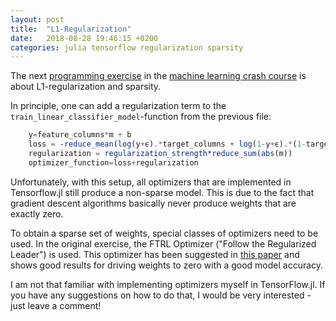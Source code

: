 ```yaml
---
layout: post
title:  "L1-Regularization"
date:   2018-08-28 19:46:15 +0200
categories: julia tensorflow regularization sparsity
---
```





The next [programming exercise](https://colab.research.google.com/notebooks/mlcc/sparsity_and_l1_regularization.ipynb?utm_source=mlcc&utm_campaign=colab-external&utm_medium=referral&utm_content=l1regularization-colab&hl=en) in the [machine learning crash course](https://developers.google.com/machine-learning/crash-course/) is about L1-regularization and sparsity.

In principle, one can add a regularization term to the `train_linear_classifier_model`-function from the previous file:

```julia
    y=feature_columns*m + b
    loss = -reduce_mean(log(y+ϵ).*target_columns + log(1-y+ϵ).*(1-target_columns))
    regularization = regularization_strength*reduce_sum(abs(m))
    optimizer_function=loss+regularization
```

Unfortunately, with this setup, all optimizers that are implemented in Tensorflow.jl still produce a non-sparse model. This is due to the fact that gradient descent algorithms basically never produce weights that are exactly zero.


To obtain a sparse set of weights, special classes of optimizers need to be used. In the original exercise, the FTRL Optimizer ("Follow the Regularized Leader") is used. This optimizer has been suggested in [this paper](https://www.eecs.tufts.edu/~dsculley/papers/ad-click-prediction.pdf) and shows good results for driving weights to zero with a good model accuracy.


I am not that familiar with implementing optimizers myself in TensorFlow.jl. If you have any suggestions on how to do that, I would be very interested - just leave a comment!

